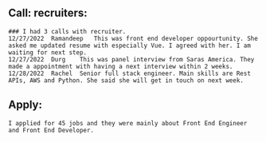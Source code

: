 
## Call: recruiters: 
	### I had 3 calls with recruiter.
	12/27/2022	Ramandeep	This was front end developer oppourtunity. She asked me updated resume with especially Vue. I agreed with her. I am waiting for next step.
	12/27/2022	Durg	This was panel interview from Saras America. They made a appointment with having a next interview within 2 weeks.
	12/28/2022	Rachel	Senior full stack engineer. Main skills are Rest APIs, AWS and Python. She said she will get in touch on next week.
	
## Apply:  
	I applied for 45 jobs and they were mainly about Front End Engineer and Front End Developer.
